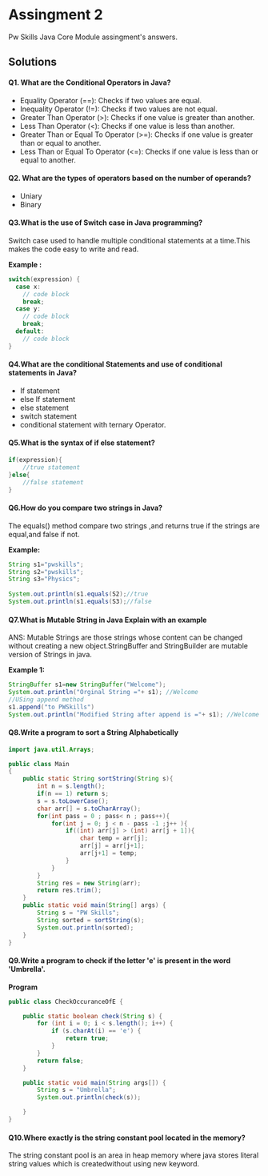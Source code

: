
# Assingment 2

Pw Skills Java Core Module assingment's answers.

## Solutions

#### Q1. What are the Conditional Operators in Java?
- Equality Operator (==): Checks if two values are equal.
- Inequality Operator (!=): Checks if two values are not equal.
- Greater Than Operator (>): Checks if one value is greater than another.
- Less Than Operator (<): Checks if one value is less than another.
- Greater Than or Equal To Operator (>=): Checks if one value is greater than or equal to another.
- Less Than or Equal To Operator (<=): Checks if one value is less than or equal to another.
#### Q2. What are the types of operators based on the number of operands?
- Uniary
- Binary


#### Q3.What is the use of Switch case in Java programming?
Switch case used to handle multiple conditional statements at a time.This makes the code easy to write and read.

**Example :** 
```java
switch(expression) {
  case x:
    // code block
    break;
  case y:
    // code block
    break;
  default:
    // code block
}
```
#### Q4.What are the conditional Statements and use of conditional statements in Java?
- If statement
- else If statement
- else statement
- switch statement
- conditional statement with ternary Operator.
#### Q5.What is the syntax of if else statement?
```java
if(expression){
    //true statement
}else{
    //false statement
}
```

#### Q6.How do you compare two strings in Java?
The equals() method compare two strings ,and returns true if the strings are equal,and false if not.

**Example:**
```java
String s1="pwskills";
String s2="pwskills";
String s3="Physics";
         
System.out.println(s1.equals(S2);//true
System.out.println(s1.equals(S3);//false
```
#### Q7.What is Mutable String in Java Explain with an example
ANS:  Mutable  Strings are those strings whose content  can be changed without creating a new object.StringBuffer and StringBuilder are mutable version of Strings in java. 

**Example 1:**
```java
StringBuffer s1=new StringBuffer("Welcome");    
System.out.println("Orginal String ="+ s1); //Welcome
//USing append method
s1.append("to PWSkills")
System.out.println("Modified String after append is ="+ s1); //Welcome to PWSkills
```
#### Q8.Write a program to sort a String Alphabetically
```java
import java.util.Arrays;

public class Main
{
    public static String sortString(String s){
        int n = s.length();
        if(n == 1) return s;
        s = s.toLowerCase();
        char arr[] = s.toCharArray();
        for(int pass = 0 ; pass< n ; pass++){
            for(int j = 0; j < n - pass -1 ;j++ ){
                if((int) arr[j] > (int) arr[j + 1]){
                    char temp = arr[j];
                    arr[j] = arr[j+1];
                    arr[j+1] = temp;
                }
            }
        }
        String res = new String(arr);
        return res.trim();   
    }
	public static void main(String[] args) {
    	String s = "PW Skills";
    	String sorted = sortString(s);
    	System.out.println(sorted);
	}
}
```
#### Q9.Write a program to check if the letter 'e' is present in the word **'Umbrella'.**
**Program**
```java
public class CheckOccuranceOfE {

    public static boolean check(String s) {
        for (int i = 0; i < s.length(); i++) {
            if (s.charAt(i) == 'e') {
                return true;
            }
        }
        return false;
    }

    public static void main(String args[]) {
        String s = "Umbrella";
        System.out.println(check(s));

    }
}
```

#### Q10.Where exactly is the string constant pool located in the **memory?**
The string constant pool is an area in heap memory where java stores literal string values which is createdwithout using new keyword.

